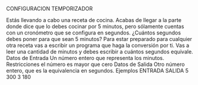 CONFIGURACION TEMPORIZADOR


Estás llevando a cabo una receta de cocina. Acabas de llegar a la parte donde dice que lo debes cocinar por 5 minutos, pero sólamente cuentas con un cronómetro que se configura en segundos. ¿Cuántos segundos debes poner para que sean 5 minutos?
Para estar preparado para cualquier otra receta vas a escribir un programa que haga la conversión por ti.
Vas a leer una cantidad de minutos y debes escribir a cuántos segundos equivale.
Datos de Entrada
Un número entero que representa los minutos.
Restricciones
el número es mayor que cero
Datos de Salida
Otro número entero, que es la equivalencia en segundos.
Ejemplos
ENTRADA
	SALIDA
	5
	300
	3
	180